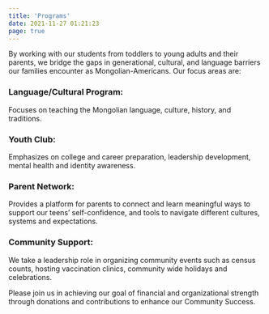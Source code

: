 ```yaml
---
title: 'Programs'
date: 2021-11-27 01:21:23
page: true
---
```

 By working with our students from toddlers to young adults and their parents, we bridge the gaps in generational, cultural, and language barriers our families encounter as Mongolian-Americans.
 Our focus areas are:



### Language/Cultural Program:
Focuses on teaching the Mongolian language, culture, history, and traditions.
### Youth Club: 
 Emphasizes on college and career preparation, leadership development, mental health and identity awareness.
### Parent Network: 
 Provides a platform for parents to connect and learn meaningful ways to support our teens’ self-confidence, and tools to navigate different cultures, systems and expectations.
### Community Support: 
 We take a leadership role in organizing community events such as census counts, hosting vaccination clinics, community wide holidays and celebrations.

Please join us in achieving our goal of financial and organizational strength through donations and contributions to enhance our Community Success.

